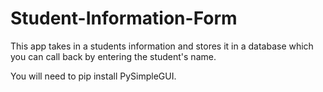 # Student-Information-Form
This app takes in a students information and stores it in a database which you can call back by entering the student's name.

You will need to pip install PySimpleGUI.
